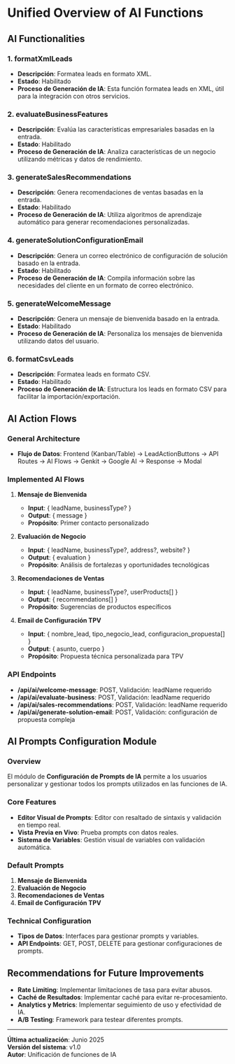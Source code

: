 # Unified Overview of AI Functions

## AI Functionalities

### 1. formatXmlLeads
- **Descripción**: Formatea leads en formato XML.
- **Estado**: Habilitado
- **Proceso de Generación de IA**: Esta función formatea leads en XML, útil para la integración con otros servicios.

### 2. evaluateBusinessFeatures
- **Descripción**: Evalúa las características empresariales basadas en la entrada.
- **Estado**: Habilitado
- **Proceso de Generación de IA**: Analiza características de un negocio utilizando métricas y datos de rendimiento.

### 3. generateSalesRecommendations
- **Descripción**: Genera recomendaciones de ventas basadas en la entrada.
- **Estado**: Habilitado
- **Proceso de Generación de IA**: Utiliza algoritmos de aprendizaje automático para generar recomendaciones personalizadas.

### 4. generateSolutionConfigurationEmail
- **Descripción**: Genera un correo electrónico de configuración de solución basado en la entrada.
- **Estado**: Habilitado
- **Proceso de Generación de IA**: Compila información sobre las necesidades del cliente en un formato de correo electrónico.

### 5. generateWelcomeMessage
- **Descripción**: Genera un mensaje de bienvenida basado en la entrada.
- **Estado**: Habilitado
- **Proceso de Generación de IA**: Personaliza los mensajes de bienvenida utilizando datos del usuario.

### 6. formatCsvLeads
- **Descripción**: Formatea leads en formato CSV.
- **Estado**: Habilitado
- **Proceso de Generación de IA**: Estructura los leads en formato CSV para facilitar la importación/exportación.

## AI Action Flows

### General Architecture
- **Flujo de Datos**: Frontend (Kanban/Table) → LeadActionButtons → API Routes → AI Flows → Genkit → Google AI → Response → Modal

### Implemented AI Flows
1. **Mensaje de Bienvenida**
   - **Input**: { leadName, businessType? }
   - **Output**: { message }
   - **Propósito**: Primer contacto personalizado

2. **Evaluación de Negocio**
   - **Input**: { leadName, businessType?, address?, website? }
   - **Output**: { evaluation }
   - **Propósito**: Análisis de fortalezas y oportunidades tecnológicas

3. **Recomendaciones de Ventas**
   - **Input**: { leadName, businessType?, userProducts[] }
   - **Output**: { recommendations[] }
   - **Propósito**: Sugerencias de productos específicos

4. **Email de Configuración TPV**
   - **Input**: { nombre_lead, tipo_negocio_lead, configuracion_propuesta[] }
   - **Output**: { asunto, cuerpo }
   - **Propósito**: Propuesta técnica personalizada para TPV

### API Endpoints
- **/api/ai/welcome-message**: POST, Validación: leadName requerido
- **/api/ai/evaluate-business**: POST, Validación: leadName requerido
- **/api/ai/sales-recommendations**: POST, Validación: leadName requerido
- **/api/ai/generate-solution-email**: POST, Validación: configuración de propuesta compleja

## AI Prompts Configuration Module

### Overview
El módulo de **Configuración de Prompts de IA** permite a los usuarios personalizar y gestionar todos los prompts utilizados en las funciones de IA.

### Core Features
- **Editor Visual de Prompts**: Editor con resaltado de sintaxis y validación en tiempo real.
- **Vista Previa en Vivo**: Prueba prompts con datos reales.
- **Sistema de Variables**: Gestión visual de variables con validación automática.

### Default Prompts
1. **Mensaje de Bienvenida**
2. **Evaluación de Negocio**
3. **Recomendaciones de Ventas**
4. **Email de Configuración TPV**

### Technical Configuration
- **Tipos de Datos**: Interfaces para gestionar prompts y variables.
- **API Endpoints**: GET, POST, DELETE para gestionar configuraciones de prompts.

## Recommendations for Future Improvements
- **Rate Limiting**: Implementar limitaciones de tasa para evitar abusos.
- **Caché de Resultados**: Implementar caché para evitar re-procesamiento.
- **Analytics y Metrics**: Implementar seguimiento de uso y efectividad de IA.
- **A/B Testing**: Framework para testear diferentes prompts.

---

**Última actualización**: Junio 2025  
**Versión del sistema**: v1.0  
**Autor**: Unificación de funciones de IA
